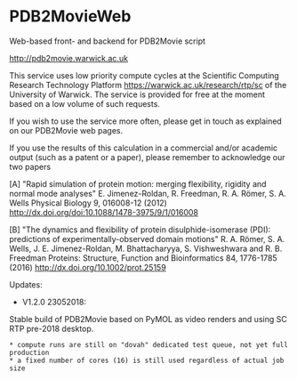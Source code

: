 # PDB2MovieWeb
Web-based front- and backend for PDB2Movie script

http://pdb2movie.warwick.ac.uk

This service uses low priority compute cycles at the Scientific Computing Research Technology Platform https://warwick.ac.uk/research/rtp/sc of the University of Warwick. The service is provided for free at the moment based on a low volume of such requests. 

If you wish to use the service more often, please get in touch as explained on our PDB2Movie web pages.

If you use the results of this calculation in a commercial and/or academic output (such as a patent or a paper), please
remember to acknowledge our two papers

[A] "Rapid simulation of protein motion: merging flexibility, rigidity and normal mode analyses"
E. Jimenez-Roldan, R. Freedman, R. A. R&ouml;mer, S. A. Wells
Physical Biology 9, 016008-12 (2012) 
http://dx.doi.org/doi:10.1088/1478-3975/9/1/016008

[B] "The dynamics and flexibility of protein disulphide-isomerase (PDI): predictions of experimentally-observed domain motions"
R. A. R&ouml;mer, S. A. Wells, J. E. Jimenez-Roldan, M. Bhattacharyya, S. Vishweshwara and R. B. Freedman
Proteins: Structure, Function and Bioinformatics 84, 1776-1785 (2016)
http://dx.doi.org/10.1002/prot.25159

Updates:

- V1.2.0 23052018: 

Stable build of PDB2Movie based on PyMOL as video renders and using SC RTP pre-2018 desktop.

    * compute runs are still on "dovah" dedicated test queue, not yet full production
    * a fixed number of cores (16) is still used regardless of actual job size
